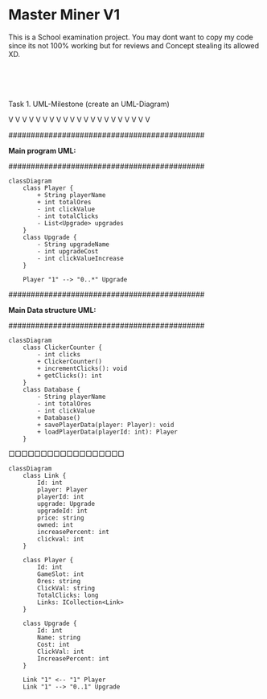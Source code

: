 # Master Miner V1

This is a School examination project.
You may dont want to copy my code since its not 100% working but for reviews and Concept stealing its allowed XD.
<br>
<br>
<br>
<br>
<br>





Task 1. UML-Milestone (create an UML-Diagram)

V V V V V V V V V V V V V V V V V V V V V

############################################

**Main program UML:**

############################################



```mermaid
classDiagram
    class Player {
        + String playerName
        + int totalOres
        - int clickValue
        - int totalClicks
        - List<Upgrade> upgrades
    }
    class Upgrade {
        - String upgradeName
        - int upgradeCost
        - int clickValueIncrease
    }

    Player "1" --> "0..*" Upgrade
```


############################################

**Main Data structure UML:**

############################################

```mermaid
classDiagram
    class ClickerCounter {
        - int clicks
        + ClickerCounter()
        + incrementClicks(): void
        + getClicks(): int
    }
    class Database {
        - String playerName
        - int totalOres
        - int clickValue
        + Database()
        + savePlayerData(player: Player): void
        + loadPlayerData(playerId: int): Player
    }
```







□□□□□□□□□□□□□□□□□□

```mermaid
classDiagram
    class Link {
        Id: int
        player: Player
        playerId: int
        upgrade: Upgrade
        upgradeId: int
        price: string
        owned: int
        increasePercent: int
        clickval: int
    }

    class Player {
        Id: int
        GameSlot: int
        Ores: string
        ClickVal: string
        TotalClicks: long
        Links: ICollection<Link>
    }

    class Upgrade {
        Id: int
        Name: string
        Cost: int
        ClickVal: int
        IncreasePercent: int
    }

    Link "1" <-- "1" Player
    Link "1" --> "0..1" Upgrade

```
